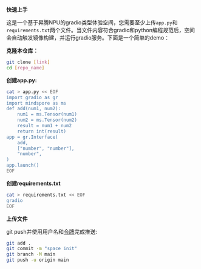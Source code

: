 **快速上手**

这是一个基于昇腾NPU的gradio类型体验空间，您需要至少上传`app.py`和`requirements.txt`两个文件。当文件内容符合gradio和python编程规范后，空间会自动触发镜像构建，并运行gradio服务。下面是一个简单的demo：

**克隆本仓库：**

```bash
git clone [link]
cd [repo_name]
```

**创建app.py:**

```bash
cat > app.py << EOF
import gradio as gr
import mindspore as ms
def add(num1, num2):
    num1 = ms.Tensor(num1)
    num2 = ms.Tensor(num2)
    result = num1 + num2
    return int(result)
app = gr.Interface(
    add,
    ["number", "number"],
    "number",
)
app.launch()
EOF
```

**创建requirements.txt**

```bash
cat > requirements.txt << EOF
gradio
EOF
```

**上传文件**

git push并使用用户名和[令牌](/my/tokens)完成推送:

```bash
git add .
git commit -m "space init"
git branch -M main
git push -u origin main
```
